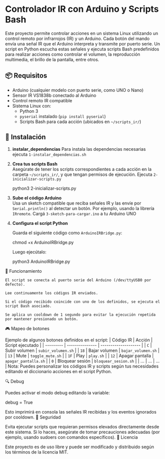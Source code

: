 # Controlador IR con Arduino y Scripts Bash

Este proyecto permite controlar acciones en un sistema Linux utilizando un control remoto por infrarrojos (IR) y un Arduino. Cada botón del mando envía una señal IR que el Arduino interpreta y transmite por puerto serie. Un script en Python escucha estas señales y ejecuta scripts Bash predefinidos para realizar acciones como controlar el volumen, la reproducción multimedia, el brillo de la pantalla, entre otros.

## 📦 Requisitos

- Arduino (cualquier modelo con puerto serie, como UNO o Nano)
- Sensor IR VS1838b conectado al Arduino
- Control remoto IR compatible
- Sistema Linux con:
  - Python 3
  - `pyserial` instalado (`pip install pyserial`)
  - Scripts Bash para cada acción (ubicados en `~/scripts_ir/`)

## 🔧 Instalación

1. **instalar_dependencias**
   Para instala las dependencias necesarias ejecuta `1-instalar_dependencias.sh`

2. **Crea tus scripts Bash**  
   Asegúrate de tener los scripts correspondientes a cada acción en la carpeta `~/scripts_ir/`, y que tengan permisos de ejecución. Ejecuta `2-inicializar-scripts.py`

   python3 2-inicializar-scripts.py

3. **Sube el código Arduino**  
   Usa un sketch compatible que reciba señales IR y las envíe por `Serial.println()` al detectar un botón. Por ejemplo, usando la librería `IRremote`.
   Cargá `3-sketch-para-cargar.ino` a tu Arduino UNO

4. **Configura el script Python**

   Guarda el siguiente código como `ArduinoIRBridge.py`:

   chmod +x ArduinoIRBridge.py

   Luego ejecútalo:

   python3 ArduinoIRBridge.py

🧠 Funcionamiento

    El script se conecta al puerto serie del Arduino (/dev/ttyUSB0 por defecto).

    Lee continuamente los códigos IR enviados.

    Si el código recibido coincide con uno de los definidos, se ejecuta el script Bash asociado.

    Se aplica un cooldown de 1 segundo para evitar la ejecución repetida por mantener presionado un botón.

🎮 Mapeo de botones

Ejemplo de algunos botones definidos en el script:
   | Código IR | Acción          | Script ejecutado     |
   | --------- | --------------- | -------------------- |
   | `C`       | Subir volumen   | `subir_volumen.sh`   |
   | `18`      | Bajar volumen   | `bajar_volumen.sh`   |
   | `13`      | Mute            | `toggle_mute.sh`     |
   | `1F`      | Play            | `play.sh`            |
   | `12`      | Apagar pantalla | `apagar_pantalla.sh` |
   | `0`       | Bloquear sesión | `bloquear_sesion.sh` |
   | ...       | ...             | ...                  |
    Nota: Puedes personalizar los códigos IR y scripts según tus necesidades editando el diccionario acciones en el script Python.

🔍 Debug

Puedes activar el modo debug editando la variable:

debug = True

Esto imprimirá en consola las señales IR recibidas y los eventos ignorados por cooldown.
🚨 Seguridad

Evita ejecutar scripts que requieran permisos elevados directamente desde este sistema. Si lo haces, asegúrate de tomar precauciones adecuadas (por ejemplo, usando sudoers con comandos específicos).
📃 Licencia

Este proyecto es de uso libre y puede ser modificado y distribuido según los términos de la licencia MIT.
